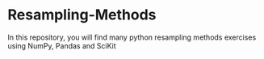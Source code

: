 # Resampling-Methods

In this repository, you will find many python resampling methods exercises using NumPy, Pandas and SciKit